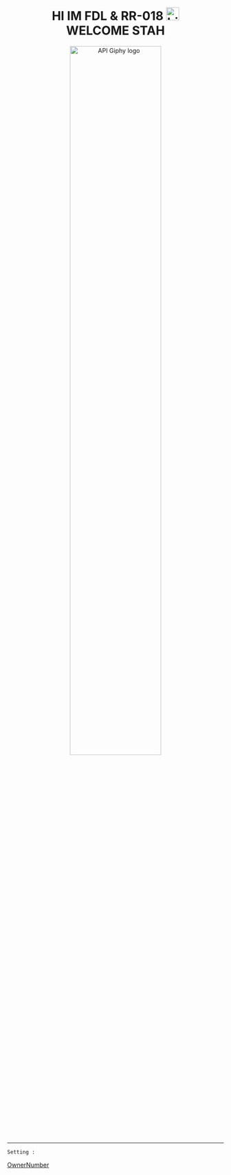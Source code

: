 <h1 align="center">      HI IM FDL & RR-018 <img src="https://user-images.githubusercontent.com/1303154/88677602-1635ba80-d120-11ea-84d8-d263ba5fc3c0.gif" width="30px" alt="hi"><br>WELCOME STAH</h1>

<p align="center">
<img src="https://f.top4top.io/p_18972zu6n0.png" width="65%" alt="API Giphy logo"/>
</p>

----------
``Setting :``
<p align="center">


[OwnerNumber](https://github.com/FDLBOT/wa-bot/blob/main/src/settings.json#L4)

